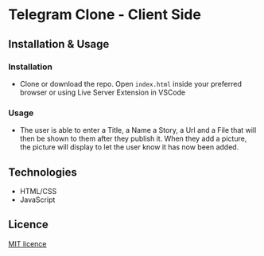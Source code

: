 # Telegram Clone - Client Side

## Installation & Usage

### Installation
* Clone or download the repo. Open `index.html` inside your preferred browser or using Live Server Extension in VSCode

### Usage
* The user is able to enter a Title, a Name a Story, a Url and a File that will then be shown to them after they publish it. When they add a picture, the picture will display to let the user know it has now been added.


## Technologies
* HTML/CSS
* JavaScript


## Licence
[MIT licence](https://opensource.org/licenses/mit-license.php)
